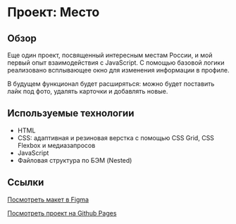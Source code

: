 # Проект: Место

## Обзор

Еще один проект, посвященный интересным местам России, и мой первый опыт взаимодействия с JavaScript. 
С помощью базовой логики реализовано всплывающее окно для изменения информации в профиле.


В будущем функционал будет расширяться: можно будет поставить лайк под фото, удалять карточки и добавлять новые.


## Используемые технологии

* HTML
* CSS: адаптивная и резиновая верстка с помощью CSS Grid, CSS Flexbox и медиазапросов
* JavaScript
* Файловая структура по БЭМ (Nested)


## Ссылки

 [Посмотреть макет в Figma](https://www.figma.com/file/2cn9N9jSkmxD84oJik7xL7/JavaScript.-Sprint-4?node-id=0%3A1)


 [Посмотреть проект на Github Pages](https://valeriiasidorova.github.io/mesto/)
